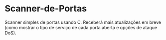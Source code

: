# Scanner-de-Portas
Scanner simples de portas usando C. Receberá mais atualizações em breve (como mostrar o tipo de serviço de cada porta aberta e opções de ataque DoS).

